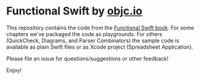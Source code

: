 # Functional Swift by [objc.io](https://www.objc.io)

This repository contains the code from the [Functional Swift book](https://www.objc.io/books/functional-swift). For some chapters we've packaged the code as playgrounds. For others (QuickCheck, Diagrams, and Parser Combinators) the sample code is available as plain Swift files or as Xcode project (Spreadsheet Application).

Please file an issue for questions/suggestions or other feedback!

Enjoy!
